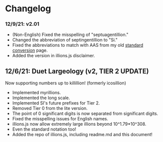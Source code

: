 # Changelog

### 12/9/21: v2.01
- (Non-English) Fixed the misspelling of "septuagentillion."
- Changed the abbreviation of septingentillion to "Si."
- Fixed the abbreviations to match with AAS from my old [standard conversion](https://github.com/aarextiaokhiao/aarextiaokhiao.github.io/blob/3caaab9413bef1f840495c11dfebee1c965c4eb3/standard-conversion.html) page.
- Added the version in illions.js disclaimer.

## 12/6/21: Duet Largeology (v2, TIER 2 UPDATE)
Now supporting numbers up to killillion! (formerly icosillion)
- Implemented myrillions.
- Implemented the long scale.
- Implemented SI's future prefixes for Tier 2.
- Removed Tier 0 from the lite version.
- The point of 0 significant digits is now separated from significant digits.
- Fixed the misspelling issues for English names.
- illions.js now allow extremely large illions beyond 10^1.79\*10^308.
 - Even the standard notation too!
- Added the repo of illions.js, including readme.md and this document!